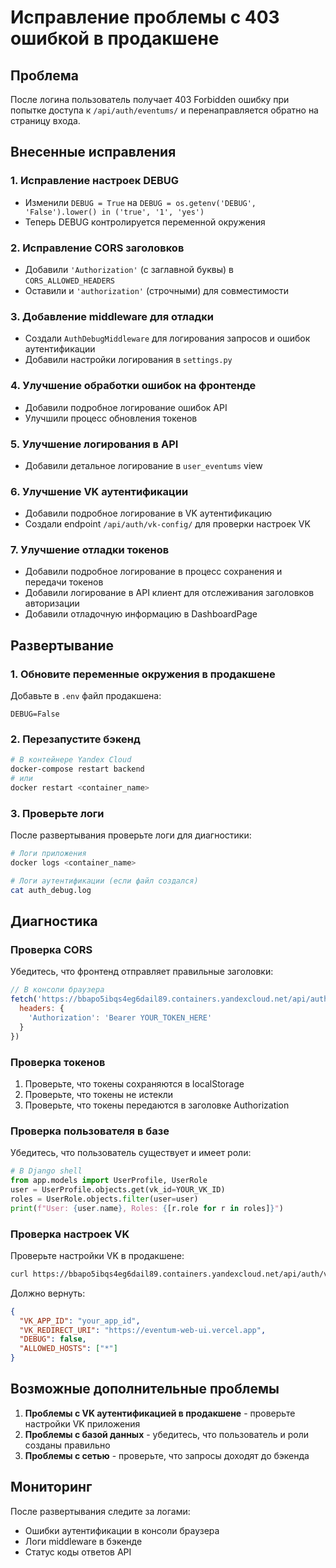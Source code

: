 # Исправление проблемы с 403 ошибкой в продакшене

## Проблема
После логина пользователь получает 403 Forbidden ошибку при попытке доступа к `/api/auth/eventums/` и перенаправляется обратно на страницу входа.

## Внесенные исправления

### 1. Исправление настроек DEBUG
- Изменили `DEBUG = True` на `DEBUG = os.getenv('DEBUG', 'False').lower() in ('true', '1', 'yes')`
- Теперь DEBUG контролируется переменной окружения

### 2. Исправление CORS заголовков
- Добавили `'Authorization'` (с заглавной буквы) в `CORS_ALLOWED_HEADERS`
- Оставили и `'authorization'` (строчными) для совместимости

### 3. Добавление middleware для отладки
- Создали `AuthDebugMiddleware` для логирования запросов и ошибок аутентификации
- Добавили настройки логирования в `settings.py`

### 4. Улучшение обработки ошибок на фронтенде
- Добавили подробное логирование ошибок API
- Улучшили процесс обновления токенов

### 5. Улучшение логирования в API
- Добавили детальное логирование в `user_eventums` view

### 6. Улучшение VK аутентификации
- Добавили подробное логирование в VK аутентификацию
- Создали endpoint `/api/auth/vk-config/` для проверки настроек VK

### 7. Улучшение отладки токенов
- Добавили подробное логирование в процесс сохранения и передачи токенов
- Добавили логирование в API клиент для отслеживания заголовков авторизации
- Добавили отладочную информацию в DashboardPage

## Развертывание

### 1. Обновите переменные окружения в продакшене
Добавьте в `.env` файл продакшена:
```env
DEBUG=False
```

### 2. Перезапустите бэкенд
```bash
# В контейнере Yandex Cloud
docker-compose restart backend
# или
docker restart <container_name>
```

### 3. Проверьте логи
После развертывания проверьте логи для диагностики:
```bash
# Логи приложения
docker logs <container_name>

# Логи аутентификации (если файл создался)
cat auth_debug.log
```

## Диагностика

### Проверка CORS
Убедитесь, что фронтенд отправляет правильные заголовки:
```javascript
// В консоли браузера
fetch('https://bbapo5ibqs4eg6dail89.containers.yandexcloud.net/api/auth/eventums/', {
  headers: {
    'Authorization': 'Bearer YOUR_TOKEN_HERE'
  }
})
```

### Проверка токенов
1. Проверьте, что токены сохраняются в localStorage
2. Проверьте, что токены не истекли
3. Проверьте, что токены передаются в заголовке Authorization

### Проверка пользователя в базе
Убедитесь, что пользователь существует и имеет роли:
```python
# В Django shell
from app.models import UserProfile, UserRole
user = UserProfile.objects.get(vk_id=YOUR_VK_ID)
roles = UserRole.objects.filter(user=user)
print(f"User: {user.name}, Roles: {[r.role for r in roles]}")
```

### Проверка настроек VK
Проверьте настройки VK в продакшене:
```bash
curl https://bbapo5ibqs4eg6dail89.containers.yandexcloud.net/api/auth/vk-config/
```

Должно вернуть:
```json
{
  "VK_APP_ID": "your_app_id",
  "VK_REDIRECT_URI": "https://eventum-web-ui.vercel.app",
  "DEBUG": false,
  "ALLOWED_HOSTS": ["*"]
}
```

## Возможные дополнительные проблемы

1. **Проблемы с VK аутентификацией в продакшене** - проверьте настройки VK приложения
2. **Проблемы с базой данных** - убедитесь, что пользователь и роли созданы правильно
3. **Проблемы с сетью** - проверьте, что запросы доходят до бэкенда

## Мониторинг

После развертывания следите за логами:
- Ошибки аутентификации в консоли браузера
- Логи middleware в бэкенде
- Статус коды ответов API
